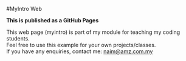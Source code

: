 #MyIntro Web

**This is published as a GitHub Pages**

This web page (myintro) is part of my module for teaching my coding students.  
Feel free to use this example for your own projects/classes.  
If you have any enquiries, contact me: naim@amz.com.my
